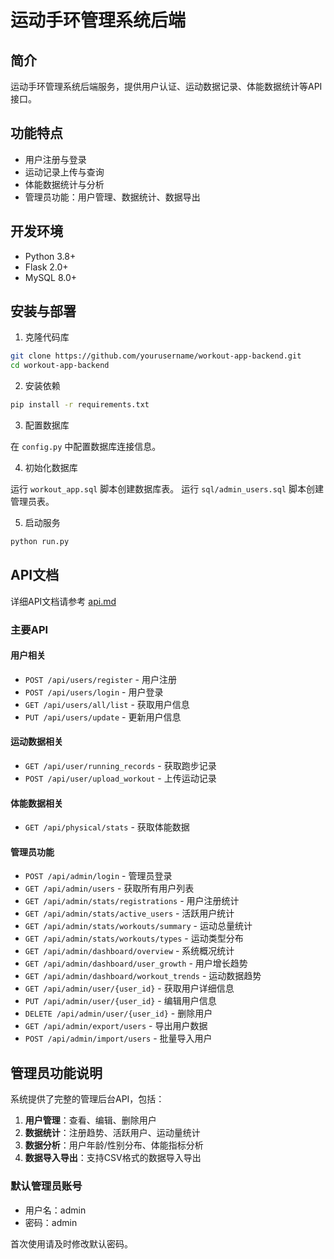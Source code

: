 # 运动手环管理系统后端

## 简介

运动手环管理系统后端服务，提供用户认证、运动数据记录、体能数据统计等API接口。

## 功能特点

- 用户注册与登录
- 运动记录上传与查询
- 体能数据统计与分析
- 管理员功能：用户管理、数据统计、数据导出

## 开发环境

- Python 3.8+
- Flask 2.0+
- MySQL 8.0+

## 安装与部署

1. 克隆代码库

```bash
git clone https://github.com/yourusername/workout-app-backend.git
cd workout-app-backend
```

2. 安装依赖

```bash
pip install -r requirements.txt
```

3. 配置数据库

在 `config.py` 中配置数据库连接信息。

4. 初始化数据库

运行 `workout_app.sql` 脚本创建数据库表。
运行 `sql/admin_users.sql` 脚本创建管理员表。

5. 启动服务

```bash
python run.py
```

## API文档

详细API文档请参考 [api.md](api.md)

### 主要API

#### 用户相关

- `POST /api/users/register` - 用户注册
- `POST /api/users/login` - 用户登录
- `GET /api/users/all/list` - 获取用户信息
- `PUT /api/users/update` - 更新用户信息

#### 运动数据相关

- `GET /api/user/running_records` - 获取跑步记录
- `POST /api/user/upload_workout` - 上传运动记录

#### 体能数据相关

- `GET /api/physical/stats` - 获取体能数据

#### 管理员功能

- `POST /api/admin/login` - 管理员登录
- `GET /api/admin/users` - 获取所有用户列表
- `GET /api/admin/stats/registrations` - 用户注册统计
- `GET /api/admin/stats/active_users` - 活跃用户统计
- `GET /api/admin/stats/workouts/summary` - 运动总量统计
- `GET /api/admin/stats/workouts/types` - 运动类型分布
- `GET /api/admin/dashboard/overview` - 系统概况统计
- `GET /api/admin/dashboard/user_growth` - 用户增长趋势
- `GET /api/admin/dashboard/workout_trends` - 运动数据趋势
- `GET /api/admin/user/{user_id}` - 获取用户详细信息
- `PUT /api/admin/user/{user_id}` - 编辑用户信息
- `DELETE /api/admin/user/{user_id}` - 删除用户
- `GET /api/admin/export/users` - 导出用户数据
- `POST /api/admin/import/users` - 批量导入用户

## 管理员功能说明

系统提供了完整的管理后台API，包括：

1. **用户管理**：查看、编辑、删除用户
2. **数据统计**：注册趋势、活跃用户、运动量统计
3. **数据分析**：用户年龄/性别分布、体能指标分析
4. **数据导入导出**：支持CSV格式的数据导入导出

### 默认管理员账号

- 用户名：admin
- 密码：admin

首次使用请及时修改默认密码。 